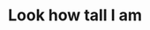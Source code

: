 ---
layout: item
raw_url: https://prdwebappstorage.blob.core.windows.net/kansaspattons/images/gallery-2009-10-18/img58723.jpg
thumb_url: https://prdwebappstorage.blob.core.windows.net/kansaspattons/images/gallery-2009-10-18/thumb_img58723.jpg
post: /kansaspattons/blog/2009/10/18/pumpkin-patch.html
index: 6
title: Look how tall I am
---